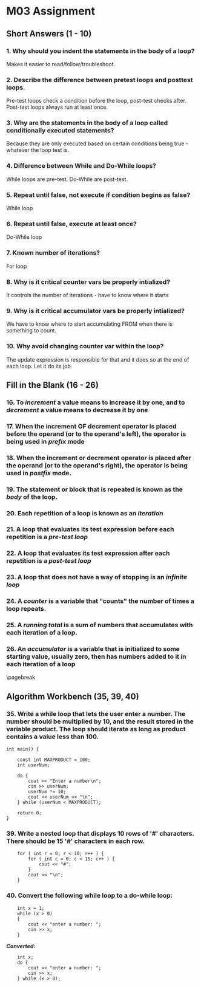 # M03 Assignment

## Short Answers (1 - 10)

### 1\. Why should you indent the statements in the body of a loop?

Makes it easier to read/follow/troubleshoot.


### 2\. Describe the difference between pretest loops and posttest loops.

Pre-test loops check a condition before the loop, post-test checks after.  Post-test loops always run at least once.


### 3\. Why are the statements in the body of a loop called conditionally executed statements?

Because they are only executed based on certain conditions being true - whatever the loop test is.

### 4\. Difference between While and Do-While loops?

While loops are pre-test.  Do-While are post-test.

### 5\. Repeat until false, not execute if condition begins as false?

While loop

### 6\. Repeat until false, execute at least once?

Do-While loop

### 7\. Known number of iterations?

For loop

### 8\. Why is it critical counter vars be properly intialized?

It controls the number of iterations - have to know where it starts

### 9\. Why is it critical accumulator vars be properly intialized?

We have to know where to start accumulating FROM when there is something to count.

### 10\. Why avoid changing counter var within the loop?

The update expression is responsible for that and it does so at the end of each loop.  Let it do its job.

## Fill in the Blank (16 - 26)

### 16\. To ***increment*** a value means to increase it by one, and to ***decrement*** a value means to decrease it by one

### 17\. When the increment OF decrement operator is placed before the operand (or to the operand's left), the operator is being used in ***prefix*** mode

### 18\. When the increment or decrement operator is placed after the operand (or to the operand's right), the operator is being used in ***postfix*** mode.

### 19\. The statement or block that is repeated is known as the ***body*** of the loop.

### 20\. Each repetition of a loop is known as an ***iteration***

### 21\. A loop that evaluates its test expression before each repetition is a ***pre-test loop***

### 22\. A loop that evaluates its test expression after each repetition is a ***post-test loop***

### 23\. A loop that does not have a way of stopping is an ***infinite loop***

### 24\. A ***counter*** is a variable that "counts" the number of times a loop repeats.

### 25\. A ***running total*** is a sum of numbers that accumulates with each iteration of a loop.

### 26\. An ***accumulator*** is a variable that is initialized to some starting value, usually zero, then has numbers added to it in each iteration of a loop

\pagebreak

## Algorithm Workbench (35, 39, 40)

### 35\. Write a while loop that lets the user enter a number. The number should be multiplied by 10, and the result stored in the variable product. The loop should iterate as long as product contains a value less than 100.

```
int main() {

    const int MAXPRODUCT = 100;
    int userNum;

    do {
        cout << "Enter a number\n";
        cin >> userNum;
        userNum *= 10;
        cout << userNum << "\n";
    } while (userNum < MAXPRODUCT);

    return 0;
}
```

### 39\. Write a nested loop that displays 10 rows of '#' characters. There should be 15 '#' characters in each row.

```
    for ( int r = 0; r < 10; r++ ) {
        for ( int c = 0; c < 15; c++ ) {
            cout << "#";
        }
        cout << "\n";
    }
```

### 40\. Convert the following while loop to a do-while loop:

```
    int x = 1;
    while (x > 0)
    {
        cout << "enter a number: ";
        cin >> x;
    }

```
***Converted:***
```
    int x;
    do {
        cout << "enter a number: ";
        cin >> x;
    } while (x > 0);
```
